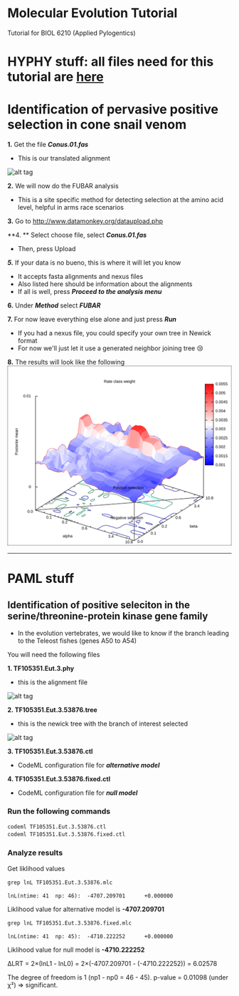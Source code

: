 # Molecular Evolution Tutorial
Tutorial for BIOL 6210 (Applied Pylogentics)

# HYPHY stuff: all files need for this tutorial are **[here](https://drive.google.com/file/d/0ByIk6IH2yiS0eWhQLWRVT3pBdTQ/view?usp=sharing)**

# Identification of pervasive positive selection in cone snail venom

**1.** Get the file ***Conus.01.fas***
* This is our translated alignment

![alt tag](http://www.tijeco.info/wp-content/uploads/2017/04/Superfamily-O1-1.png)

**2.** We will now do the FUBAR analysis
* This is a site specific method for detecting selection at the amino acid level, helpful in arms race scenarios


 **3.** Go to http://www.datamonkey.org/dataupload.php

 **4. ** Select  choose file, select ***Conus.01.fas***
* Then, press Upload

***5.*** If your data is no bueno, this is where it will let you know
* It accepts fasta alignments and nexus files
* Also listed here should be information about the alignments
* If all is well, press ***Proceed to the analysis menu***

**6.** Under ***Method*** select ***FUBAR***

**7.** For now leave everything else alone and just press ***Run***
* If you had a nexus file, you could specify your own tree in Newick format
* For now we'll just let it use a generated neighbor joining tree
 :cry:

**8.** The results will look like the following ![This file is gone now](https://raw.githubusercontent.com/tijeco/MolecularEvolutionTutorial/master/ex.svg)




* **
# PAML stuff  

## Identification of positive seleciton in the serine/threonine-protein kinase gene family

* In the evolution vertebrates, we would like to know if the branch leading to the Teleost fishes (genes A50 to A54)


You will need the following files

**1. TF105351.Eut.3.phy**<br>
* this is the alignment file

![alt tag](https://3.bp.blogspot.com/-LxFevYQBQ7I/TnN0vARVO4I/AAAAAAAAABM/PAxYkWUTQcw/s320/TF105351.Eut.3.aln.png)

**2. TF105351.Eut.3.53876.tree**
* this is the newick tree with the branch of interest selected

![alt tag](https://2.bp.blogspot.com/-QCyFGC6o2zQ/Uad84nz-S3I/AAAAAAAAAEg/W12U2V0CizQ/s1600/Tree.png)

**3. TF105351.Eut.3.53876.ctl**
* CodeML configuration file for ___alternative model___

**4. TF105351.Eut.3.53876.fixed.ctl**
* CodeML configuration file for ___null model___

### Run the following commands
```bash
codeml TF105351.Eut.3.53876.ctl
codeml TF105351.Eut.3.53876.fixed.ctl
```

### Analyze results
Get liklihood values
```
grep lnL TF105351.Eut.3.53876.mlc
```

```
lnL(ntime: 41  np: 46):  -4707.209701      +0.000000
```

Liklihood value for alternative model is **-4707.209701**

```
grep lnL TF105351.Eut.3.53876.fixed.mlc
```
```
lnL(ntime: 41  np: 45):  -4710.222252      +0.000000
```
Liklihood value for null model is **-4710.222252**

ΔLRT = 2×(lnL1 - lnL0) = 2×(-4707.209701 - (-4710.222252)) = 6.02578

The degree of freedom is 1 (np1 - np0 = 46 - 45).
p-value = 0.01098 (under χ²) => significant.
